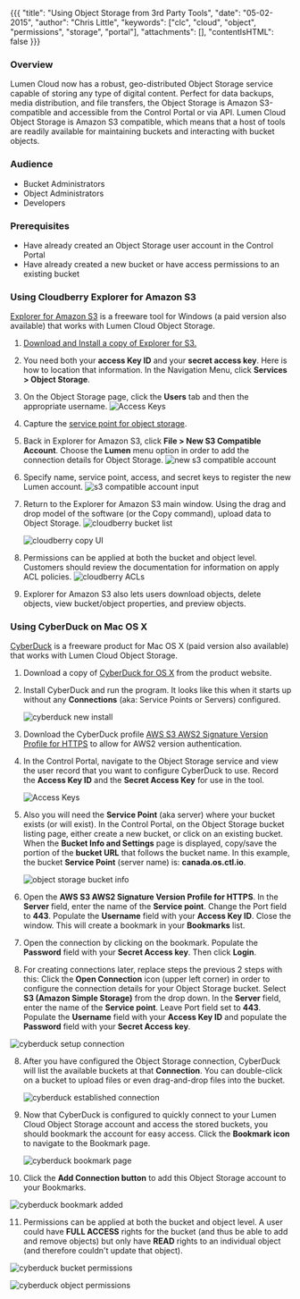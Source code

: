 {{{
  "title": "Using Object Storage from 3rd Party Tools",
  "date": "05-02-2015",
  "author": "Chris Little",
  "keywords": ["clc", "cloud", "object", "permissions", "storage", "portal"],
  "attachments": [],
  "contentIsHTML": false
}}}

### Overview
Lumen Cloud now has a robust, geo-distributed Object Storage service capable of storing any type of digital content. Perfect for data backups, media distribution, and file transfers, the Object Storage is Amazon S3-compatible and accessible from the Control Portal or via API. Lumen Cloud Object Storage is Amazon S3 compatible, which means that a host of tools are readily available for maintaining buckets and interacting with bucket objects.

### Audience
* Bucket Administrators
* Object Administrators
* Developers

### Prerequisites
* Have already created an Object Storage user account in the Control Portal
* Have already created a new bucket or have access permissions to an existing bucket

### Using Cloudberry Explorer for Amazon S3
[Explorer for Amazon S3](http://www.cloudberrylab.com/) is a freeware tool for Windows (a paid version also available) that works with Lumen Cloud Object Storage.

1. [Download and Install a copy of Explorer for S3.](http://www.cloudberrylab.com/free-amazon-s3-explorer-cloudfront-IAM.aspx)

2. You need both your **access Key ID** and your **secret access key**. Here is how to location that information. In the Navigation Menu, click **Services > Object Storage**.

3. On the Object Storage page, click the **Users** tab and then the appropriate username.
   ![Access Keys](../../images/kb-object-storage-access-keys.png)

4. Capture the [service point for object storage](https://www.ctl.io/knowledge-base/storage/object-storage/object-storage-regions-and-service-points/).

5. Back in Explorer for Amazon S3, click **File > New S3 Compatible Account**. Choose the **Lumen** menu option in order to add the connection details for Object Storage.
   ![new s3 compatible account](../../images/using-object-storage-from-3rd-party-tools-01.png)

6. Specify name, service point, access, and secret keys to register the new Lumen account.
   ![s3 compatible account input](../../images/using-object-storage-from-3rd-party-tools-02.png)

7. Return to the Explorer for Amazon S3 main window. Using the drag and drop model of the software (or the Copy command), upload data to Object Storage.
   ![cloudberry bucket list](../../images/using-object-storage-from-3rd-party-tools-03.png)

   ![cloudberry copy UI](../../images/using-object-storage-from-3rd-party-tools-04.png)

8. Permissions can be applied at both the bucket and object level. Customers should review the documentation for information on apply ACL policies.
   ![cloudberry ACLs](../../images/using-object-storage-from-3rd-party-tools-05.png)

9. Explorer for Amazon S3 also lets users download objects, delete objects, view bucket/object properties, and preview objects.

### Using CyberDuck on Mac OS X
[CyberDuck](https://cyberduck.io/) is a freeware product for Mac OS X (paid version also available) that works with Lumen Cloud Object Storage.

1. Download a copy of [CyberDuck for OS X](https://update.cyberduck.io/Cyberduck-4.7.2.zip) from the product website.

2. Install CyberDuck and run the program. It looks like this when it starts up without any **Connections** (aka: Service Points or Servers) configured.

   ![cyberduck new install](../../images/cyberduck-new-install.png)

3. Download the CyberDuck profile [AWS S3 AWS2 Signature Version Profile for HTTPS](https://svn.cyberduck.io/trunk/profiles/S3%20AWS2%20Signature%20Version%20%28HTTPS%29.cyberduckprofile) to allow for AWS2 version authentication.

4. In the Control Portal, navigate to the Object Storage service and view the user record that you want to configure CyberDuck to use. Record the **Access Key ID** and the **Secret Access Key** for use in the tool.

   ![Access Keys](../../images/kb-object-storage-access-keys.png)

5. Also you will need the **Service Point** (aka server) where your bucket exists (or will exist). In the Control Portal, on the Object Storage bucket listing page, either create a new bucket, or click on an existing bucket. When the **Bucket Info and Settings** page is displayed, copy/save the portion of the **bucket URL** that follows the bucket name. In this example, the bucket **Service Point** (server name) is: **canada.os.ctl.io**.

   ![object storage bucket info](../../images/object-storage-bucket-info-and-settings.png)

6. Open the **AWS S3 AWS2 Signature Version Profile for HTTPS**.  In the **Server** field, enter the name of the **Service point**. Change the Port field to **443**. Populate the **Username** field with your **Access Key ID**. Close the window. This will create a bookmark in your **Bookmarks** list.

7. Open the connection by clicking on the bookmark.  Populate the **Password** field with your **Secret Access key**.  Then click **Login**.

  1. For creating connections later, replace steps the previous 2 steps with this: Click the **Open Connection** icon (upper left corner) in order to configure the connection details for your Object Storage bucket. Select **S3 (Amazon Simple Storage)** from the drop down. In the **Server** field, enter the name of the **Service point**. Leave Port field set to **443**. Populate the **Username** field with your **Access Key ID** and populate the **Password** field with your **Secret Access key**.

   ![cyberduck setup connection](../../images/cyberduck-setup-connection.png)

8. After you have configured the Object Storage connection, CyberDuck will list the available buckets at that **Connection**. You can double-click on a bucket to upload files or even drag-and-drop files into the bucket.

   ![cyberduck established connection](../../images/cyberduck-established-connection.png)

9. Now that CyberDuck is configured to quickly connect to your Lumen Cloud Object Storage account and access the stored buckets, you should bookmark the account for easy access. Click the **Bookmark icon** to navigate to the Bookmark page.

   ![cyberduck bookmark page](../../images/cyberduck-bookmark-page.png)

10. Click the **Add Connection button** to add this Object Storage account to your Bookmarks.

   ![cyberduck bookmark added](../../images/cyberduck-bookmark-added.png)

11. Permissions can be applied at both the bucket and object level. A user could have **FULL ACCESS** rights for the bucket (and thus be able to add and remove objects) but only have **READ** rights to an individual object (and therefore couldn't update that object).

   ![cyberduck bucket permissions](../../images/cyberduck-bucket-permissions.png)

   ![cyberduck object permissions](../../images/cyberduck-object-permissions.png)
